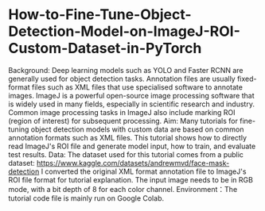 # How-to-Fine-Tune-Object-Detection-Model-on-ImageJ-ROI-Custom-Dataset-in-PyTorch
Background: Deep learning models such as YOLO and Faster RCNN are generally used for object detection tasks. Annotation files are usually fixed-format files such as XML files that use specialised software to annotate images. ImageJ is a powerful open-source image processing software that is widely used in many fields, especially in scientific research and industry. Common image processing tasks in ImageJ also include marking ROI (region of interest) for subsequent processing.
Aim: Many tutorials for fine-tuning object detection models with custom data are based on common annotation formats such as XML files. This tutorial shows how to directly read ImageJ's ROI file and generate model input, how to train, and evaluate test results.
Data: The dataset used for this tutorial comes from a public dataset: https://www.kaggle.com/datasets/andrewmvd/face-mask-detection 
I converted the original XML format annotation file to ImageJ's ROI file format for tutorial explanation.
The input image needs to be in RGB mode, with a bit depth of 8 for each color channel.
Environment：The tutorial code file is mainly run on Google Colab. 
